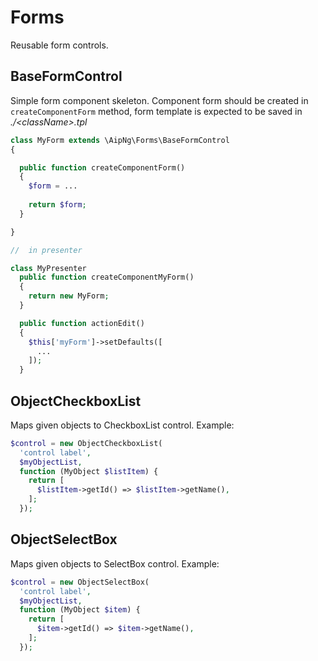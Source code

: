 Forms
=====

Reusable form controls.

BaseFormControl
---------------

Simple form component skeleton. Component form should be created in ```createComponentForm``` method, form template is expected to be saved in *./\<className\>.tpl* 

```php
class MyForm extends \AipNg\Forms\BaseFormControl
{

  public function createComponentForm()
  {
    $form = ...
    
    return $form;
  }

}

//  in presenter

class MyPresenter
  public function createComponentMyForm()
  {
    return new MyForm;
  }

  public function actionEdit()
  {
    $this['myForm']->setDefaults([
      ...
    ]);
  }
```

ObjectCheckboxList
------------------

Maps given objects to CheckboxList control. Example:

```php
$control = new ObjectCheckboxList(
  'control label',
  $myObjectList,
  function (MyObject $listItem) {
    return [
      $listItem->getId() => $listItem->getName(),
    ];
  });
```


ObjectSelectBox
------------------

Maps given objects to SelectBox control. Example:

```php
$control = new ObjectSelectBox(
  'control label',
  $myObjectList,
  function (MyObject $item) {
    return [
      $item->getId() => $item->getName(),
    ];
  });
```
